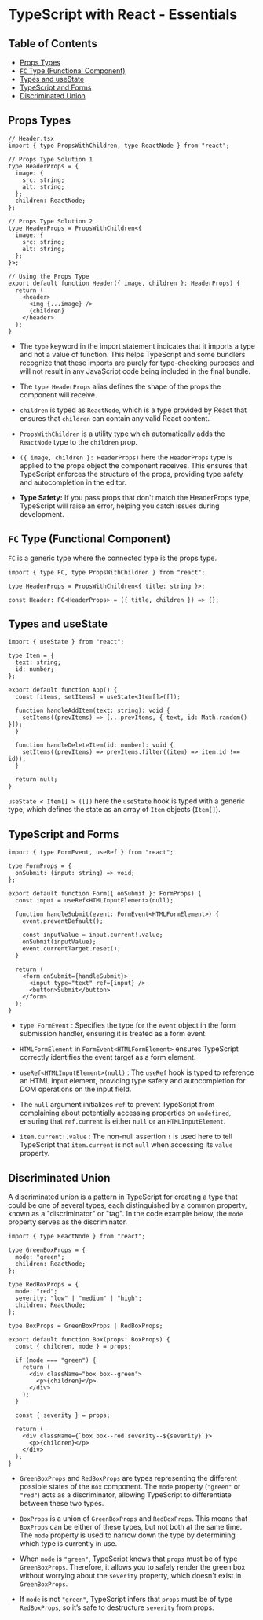 # TypeScript with React - Essentials

## Table of Contents

- [Props Types](#props-types)
- [`FC` Type (Functional Component)](#fc-type-functional-component)
- [Types and useState](#types-and-usestate)
- [TypeScript and Forms](#typescript-and-forms)
- [Discriminated Union](#discriminated-union)

## Props Types

```tsx
// Header.tsx
import { type PropsWithChildren, type ReactNode } from "react";

// Props Type Solution 1
type HeaderProps = {
  image: {
    src: string;
    alt: string;
  };
  children: ReactNode;
};

// Props Type Solution 2
type HeaderProps = PropsWithChildren<{
  image: {
    src: string;
    alt: string;
  };
}>;

// Using the Props Type
export default function Header({ image, children }: HeaderProps) {
  return (
    <header>
      <img {...image} />
      {children}
    </header>
  );
}
```

- The `type` keyword in the import statement indicates that it imports a type and not a value of function. This helps TypeScript and some bundlers recognize that these imports are purely for type-checking purposes and will not result in any JavaScript code being included in the final bundle.

- The `type HeaderProps` alias defines the shape of the props the component will receive.

- `children` is typed as `ReactNode`, which is a type provided by React that ensures that `children` can contain any valid React content.

- `PropsWithChildren` is a utility type which automatically adds the `ReactNode` type to the `children` prop.

- `({ image, children }: HeaderProps)` here the `HeaderProps` type is applied to the props object the component receives. This ensures that TypeScript enforces the structure of the props, providing type safety and autocompletion in the editor.

- **Type Safety:** If you pass props that don't match the HeaderProps type, TypeScript will raise an error, helping you catch issues during development.

## `FC` Type (Functional Component)

`FC` is a generic type where the connected type is the props type.

```tsx
import { type FC, type PropsWithChildren } from "react";

type HeaderProps = PropsWithChildren<{ title: string }>;

const Header: FC<HeaderProps> = ({ title, children }) => {};
```

## Types and useState

```tsx
import { useState } from "react";

type Item = {
  text: string;
  id: number;
};

export default function App() {
  const [items, setItems] = useState<Item[]>([]);

  function handleAddItem(text: string): void {
    setItems((prevItems) => [...prevItems, { text, id: Math.random() }]);
  }

  function handleDeleteItem(id: number): void {
    setItems((prevItems) => prevItems.filter((item) => item.id !== id));
  }

  return null;
}
```

`useState < Item[] > ([])` here the `useState` hook is typed with a generic type, which defines the state as an array of `Item` objects (`Item[]`).

## TypeScript and Forms

```tsx
import { type FormEvent, useRef } from "react";

type FormProps = {
  onSubmit: (input: string) => void;
};

export default function Form({ onSubmit }: FormProps) {
  const input = useRef<HTMLInputElement>(null);

  function handleSubmit(event: FormEvent<HTMLFormElement>) {
    event.preventDefault();

    const inputValue = input.current!.value;
    onSubmit(inputValue);
    event.currentTarget.reset();
  }

  return (
    <form onSubmit={handleSubmit}>
      <input type="text" ref={input} />
      <button>Submit</button>
    </form>
  );
}
```

- `type FormEvent` : Specifies the type for the `event` object in the form submission handler, ensuring it is treated as a form event.

- `HTMLFormElement` in `FormEvent<HTMLFormElement>` ensures TypeScript correctly identifies the event target as a form element.

- `useRef<HTMLInputElement>(null)` : The `useRef` hook is typed to reference an HTML input element, providing type safety and autocompletion for DOM operations on the input field.

- The `null` argument initializes `ref` to prevent TypeScript from complaining about potentially accessing properties on `undefined`, ensuring that `ref.current` is either `null` or an `HTMLInputElement`.

- `item.current!.value` : The non-null assertion `!` is used here to tell TypeScript that `item.current` is not `null` when accessing its `value` property.

## Discriminated Union

A discriminated union is a pattern in TypeScript for creating a type that could be one of several types, each distinguished by a common property, known as a "discriminator" or "tag". In the code example below, the `mode` property serves as the discriminator.

```tsx
import { type ReactNode } from "react";

type GreenBoxProps = {
  mode: "green";
  children: ReactNode;
};

type RedBoxProps = {
  mode: "red";
  severity: "low" | "medium" | "high";
  children: ReactNode;
};

type BoxProps = GreenBoxProps | RedBoxProps;

export default function Box(props: BoxProps) {
  const { children, mode } = props;

  if (mode === "green") {
    return (
      <div className="box box--green">
        <p>{children}</p>
      </div>
    );
  }

  const { severity } = props;

  return (
    <div className={`box box--red severity--${severity}`}>
      <p>{children}</p>
    </div>
  );
}
```

- `GreenBoxProps` and `RedBoxProps` are types representing the different possible states of the `Box` component. The `mode` property (`"green"` or `"red"`) acts as a discriminator, allowing TypeScript to differentiate between these two types.

- `BoxProps` is a union of `GreenBoxProps` and `RedBoxProps`. This means that `BoxProps` can be either of these types, but not both at the same time. The `mode` property is used to narrow down the type by determining which type is currently in use.

- When `mode` is `"green"`, TypeScript knows that `props` must be of type `GreenBoxProps`. Therefore, it allows you to safely render the green box without worrying about the `severity` property, which doesn't exist in `GreenBoxProps`.

- If `mode` is not `"green"`, TypeScript infers that `props` must be of type `RedBoxProps`, so it’s safe to destructure `severity` from props.
